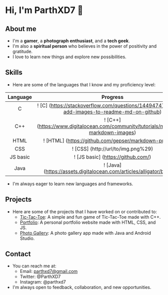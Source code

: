 # Hi, I'm ParthXD7 👋

## About me
- I'm a **gamer**, a **photograph enthusiast**, and a **tech geek**.
- I'm also a **spiritual person** who believes in the power of positivity and gratitude.
- I love to learn new things and explore new possibilities.

## Skills
- Here are some of the languages that I know and my proficiency level:

| Language | Progress |
| :---: | :---: |
| C | ! [C] (https://stackoverflow.com/questions/14494747/how-to-add-images-to-readme-md-on-github) |
| C++ | ! [C++] (https://www.digitalocean.com/community/tutorials/markdown-markdown-images) |
| HTML | ! [HTML] (https://github.com/gepser/markdown-progress) |
| CSS | ! [CSS] (http://url/to/img.png%29) |
| JS basic | ! [JS basic] (https://github.com/) |
| Java | ! [Java] (https://assets.digitalocean.com/articles/alligator/boo.svg) |

- I'm always eager to learn new languages and frameworks.

## Projects
- Here are some of the projects that I have worked on or contributed to:
    - [Tic-Tac-Toe](https://assets.digitalocean.com/articles/alligator/boo.svg%29): A simple and fun game of Tic-Tac-Toe made with C++.
    - [Portfolio](https://bing.com/search?q=): A personal portfolio website made with HTML, CSS, and JS.
    - [Photo Gallery](https://geps.dev/progress/10%29): A photo gallery app made with Java and Android Studio.

## Contact
- You can reach me at:
    - Email: parthxd7@gmail.com
    - Twitter: @ParthXD7
    - Instagram: @parthxd7
- I'm always open to feedback, collaboration, and new opportunities.
